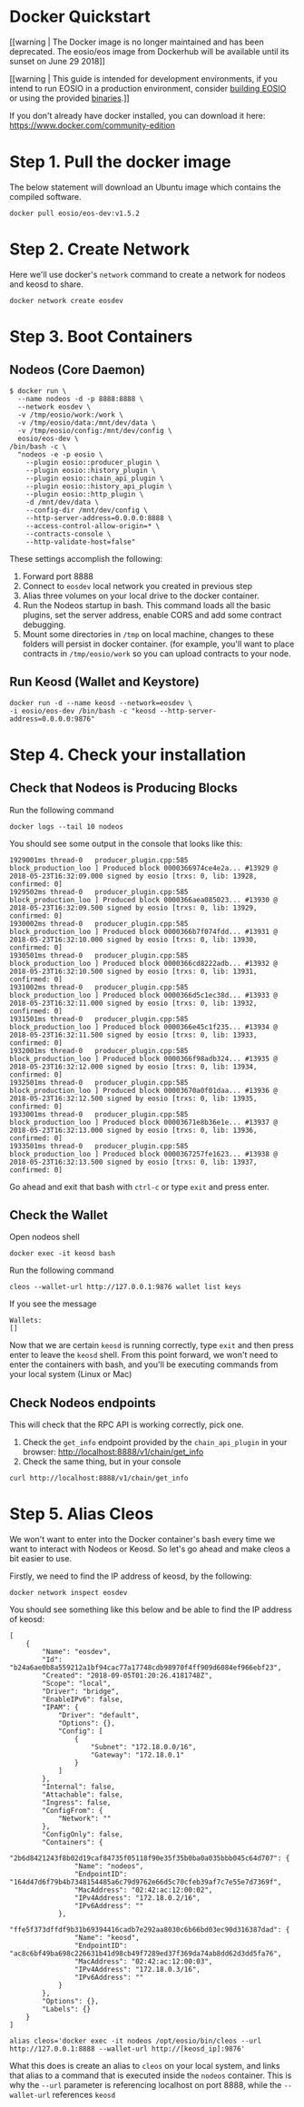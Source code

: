 # Docker Quickstart

[[warning | The Docker image is no longer maintained and has been deprecated. The eosio/eos image from Dockerhub will be available until its sunset on June 29 2018]]

[[warning | This guide is intended for development environments, if you intend to run EOSIO in a production environment, consider [building EOSIO](doc:autobuild-script) or using the provided [binaries](https://developers.eos.io/eosio-home/docs/setting-up-your-environment).]]

If you don't already have docker installed, you can download it here: https://www.docker.com/community-edition

# Step 1. Pull the docker image

The below statement will download an Ubuntu image which contains the compiled software. 

```
docker pull eosio/eos-dev:v1.5.2
```

# Step 2. Create Network

Here we'll use docker's `network` command to create a network for nodeos and keosd to share. 

```
docker network create eosdev
```

# Step 3. Boot Containers

## Nodeos (Core Daemon) 

```
$ docker run \
  --name nodeos -d -p 8888:8888 \
  --network eosdev \
  -v /tmp/eosio/work:/work \
  -v /tmp/eosio/data:/mnt/dev/data \
  -v /tmp/eosio/config:/mnt/dev/config \
  eosio/eos-dev \
/bin/bash -c \
  "nodeos -e -p eosio \
    --plugin eosio::producer_plugin \
    --plugin eosio::history_plugin \
    --plugin eosio::chain_api_plugin \
    --plugin eosio::history_api_plugin \
    --plugin eosio::http_plugin \
    -d /mnt/dev/data \
    --config-dir /mnt/dev/config \
    --http-server-address=0.0.0.0:8888 \
    --access-control-allow-origin=* \
    --contracts-console \
    --http-validate-host=false"
```

These settings accomplish the following:
1. Forward port 8888
2. Connect to `eosdev` local network you created in previous step
3. Alias three volumes on your local drive to the docker container. 
4. Run the Nodeos startup in bash. This command loads all the basic plugins, set the server address, enable CORS and add some contract debugging. 
5. Mount some directories in `/tmp` on local machine, changes to these folders will persist in docker container. (for example, you'll want to place contracts in `/tmp/eosio/work` so you can upload contracts to your node. 

## Run Keosd (Wallet and Keystore) 

```
docker run -d --name keosd --network=eosdev \
-i eosio/eos-dev /bin/bash -c "keosd --http-server-address=0.0.0.0:9876"
```

# Step 4. Check your installation

## Check that Nodeos is Producing Blocks

Run the following command

```
docker logs --tail 10 nodeos
```

You should see some output in the console that looks like this:

```
1929001ms thread-0   producer_plugin.cpp:585       block_production_loo ] Produced block 0000366974ce4e2a... #13929 @ 2018-05-23T16:32:09.000 signed by eosio [trxs: 0, lib: 13928, confirmed: 0]
1929502ms thread-0   producer_plugin.cpp:585       block_production_loo ] Produced block 0000366aea085023... #13930 @ 2018-05-23T16:32:09.500 signed by eosio [trxs: 0, lib: 13929, confirmed: 0]
1930002ms thread-0   producer_plugin.cpp:585       block_production_loo ] Produced block 0000366b7f074fdd... #13931 @ 2018-05-23T16:32:10.000 signed by eosio [trxs: 0, lib: 13930, confirmed: 0]
1930501ms thread-0   producer_plugin.cpp:585       block_production_loo ] Produced block 0000366cd8222adb... #13932 @ 2018-05-23T16:32:10.500 signed by eosio [trxs: 0, lib: 13931, confirmed: 0]
1931002ms thread-0   producer_plugin.cpp:585       block_production_loo ] Produced block 0000366d5c1ec38d... #13933 @ 2018-05-23T16:32:11.000 signed by eosio [trxs: 0, lib: 13932, confirmed: 0]
1931501ms thread-0   producer_plugin.cpp:585       block_production_loo ] Produced block 0000366e45c1f235... #13934 @ 2018-05-23T16:32:11.500 signed by eosio [trxs: 0, lib: 13933, confirmed: 0]
1932001ms thread-0   producer_plugin.cpp:585       block_production_loo ] Produced block 0000366f98adb324... #13935 @ 2018-05-23T16:32:12.000 signed by eosio [trxs: 0, lib: 13934, confirmed: 0]
1932501ms thread-0   producer_plugin.cpp:585       block_production_loo ] Produced block 00003670a0f01daa... #13936 @ 2018-05-23T16:32:12.500 signed by eosio [trxs: 0, lib: 13935, confirmed: 0]
1933001ms thread-0   producer_plugin.cpp:585       block_production_loo ] Produced block 00003671e8b36e1e... #13937 @ 2018-05-23T16:32:13.000 signed by eosio [trxs: 0, lib: 13936, confirmed: 0]
1933501ms thread-0   producer_plugin.cpp:585       block_production_loo ] Produced block 0000367257fe1623... #13938 @ 2018-05-23T16:32:13.500 signed by eosio [trxs: 0, lib: 13937, confirmed: 0]
```

Go ahead and exit that bash with `ctrl-c` or type `exit` and press enter.


## Check the Wallet

Open nodeos shell

```
docker exec -it keosd bash
```

Run the following command 

```
cleos --wallet-url http://127.0.0.1:9876 wallet list keys
```

If you see the message 

```
Wallets:
[]
```

Now that we are certain `keosd` is running correctly, type `exit` and then press enter to leave the `keosd` shell. From this point forward, we won't need to enter the containers with bash, and you'll be executing commands from your local system (Linux or Mac) 

## Check Nodeos endpoints

This will check that the RPC API is working correctly, pick one. 

1. Check the `get_info` endpoint provided by the `chain_api_plugin` in your browser: [http://localhost:8888/v1/chain/get_info](http://localhost:8888/v1/chain/get_info)
2. Check the same thing, but in your console 

```
curl http://localhost:8888/v1/chain/get_info
```

# Step 5. Alias Cleos

We won't want to enter into the Docker container's bash every time we want to interact with Nodeos or Keosd.  So let's go ahead and make cleos a bit easier to use. 

Firstly, we need to find the IP address of keosd, by the following:

```
docker network inspect eosdev
```

You should see something like this below and be able to find the IP address of keosd:

```
[
    {
        "Name": "eosdev",
        "Id": "b24a6ae0b8a559212a1bf94cac77a17748cdb98970f4ff909d6084ef966ebf23",
        "Created": "2018-09-05T01:20:26.4181748Z",
        "Scope": "local",
        "Driver": "bridge",
        "EnableIPv6": false,
        "IPAM": {
            "Driver": "default",
            "Options": {},
            "Config": [
                {
                    "Subnet": "172.18.0.0/16",
                    "Gateway": "172.18.0.1"
                }
            ]
        },
        "Internal": false,
        "Attachable": false,
        "Ingress": false,
        "ConfigFrom": {
            "Network": ""
        },
        "ConfigOnly": false,
        "Containers": {
            "2b6d8421243f8b02d19caf84735f05118f90e35f35b0ba0a035bbb045c64d707": {
                "Name": "nodeos",
                "EndpointID": "164d47d6f79b4b7348154485a6c79d9762e66d5c70cfeb39af7c7e55e7d7369f",
                "MacAddress": "02:42:ac:12:00:02",
                "IPv4Address": "172.18.0.2/16",
                "IPv6Address": ""
            },
            "ffe5f373dffdf9b31b69394416cadb7e292aa8030c6b66bd03ec90d316387dad": {
                "Name": "keosd",
                "EndpointID": "ac8c6bf49ba698c226631b41d98cb49f7289ed37f369da74ab8dd62d3dd5fa76",
                "MacAddress": "02:42:ac:12:00:03",
                "IPv4Address": "172.18.0.3/16",
                "IPv6Address": ""
            }
        },
        "Options": {},
        "Labels": {}
    }
]
```

```
alias cleos='docker exec -it nodeos /opt/eosio/bin/cleos --url http://127.0.0.1:8888 --wallet-url http://[keosd_ip]:9876'
```

What this does is create an alias to `cleos` on your local system, and links that alias to a command that is executed inside the `nodeos` container. This is why the `--url` parameter is referencing localhost on port 8888, while the `--wallet-url` references `keosd`
